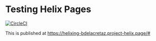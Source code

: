 # Testing Helix Pages

[![CircleCI](https://circleci.com/gh/bdelacretaz/helixing.svg?style=svg)](https://circleci.com/gh/bdelacretaz/helixing)

This is published at https://helixing-bdelacretaz.project-helix.page/#
